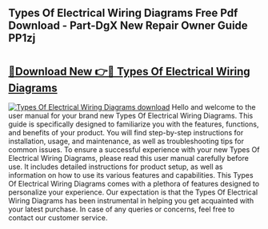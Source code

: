 ## Types Of Electrical Wiring Diagrams Free Pdf Download - Part-DgX New Repair Owner Guide PP1zj

# <h2><a href="http://dfk3sir.blite.top/?on=Types+Of+Electrical+Wiring+Diagrams">🔗Download New 👉🔴 Types Of Electrical Wiring Diagrams</a></h2>

[![Types Of Electrical Wiring Diagrams download](https://i.imgur.com/lujVjoI.png)](http://dfk3sir.blite.top/?on=Types+Of+Electrical+Wiring+Diagrams)
Hello and welcome to the user manual for your brand new Types Of Electrical Wiring Diagrams. This guide is specifically designed to familiarize you with the features, functions, and benefits of your product. You will find step-by-step instructions for installation, usage, and maintenance, as well as troubleshooting tips for common issues. To ensure a successful experience with your new Types Of Electrical Wiring Diagrams, please read this user manual carefully before use. It includes detailed instructions for product setup, as well as information on how to use its various features and capabilities. This Types Of Electrical Wiring Diagrams comes with a plethora of features designed to personalize your experience. Our expectation is that the Types Of Electrical Wiring Diagrams has been instrumental in helping you get acquainted with your latest purchase. In case of any queries or concerns, feel free to contact our customer service.
